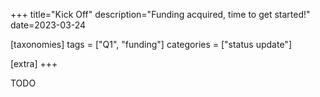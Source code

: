 +++
title="Kick Off"
description="Funding acquired, time to get started!"
date=2023-03-24

[taxonomies]
tags = ["Q1", "funding"]
categories = ["status update"]

[extra]
+++

TODO
